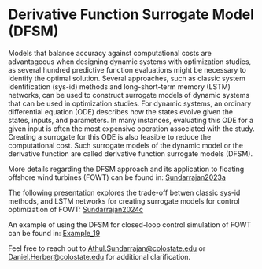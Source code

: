 # Derivative Function Surrogate Model (DFSM)
Models that balance accuracy against computational costs are advantageous when designing dynamic systems with optimization studies, as several hundred predictive function evaluations might be necessary to identify the optimal solution. 
Several approaches, such as classic system identification (sys-id) methods and long-short-term memory (LSTM) networks, can be used to construct surrogate models of dynamic systems that can be used in optimization studies.
For dynamic systems, an ordinary differential equation (ODE) describes how the states evolve given the states, inputs, and parameters. In many instances, evaluating this ODE for a given input is often the most expensive operation associated with the study. Creating a surrogate for this ODE is also feasible to reduce the computational cost. Such surrogate models of the dynamic model or the derivative function are called derivative function surrogate models (DFSM).

More details regarding the DFSM approach and its application to floating offshore wind turbines (FOWT) can be found in: [Sundarrajan2023a](https://www.engr.colostate.edu/~drherber/.vendor/bibtexbrowser/bibtexbrowser.php?key=Sundarrajan2023a&bib=default)

The following presentation explores the trade-off betwen classic sys-id methods, and LSTM networks for creating surrogate models for control optimization of FOWT: [Sundarrajan2024c](https://www.engr.colostate.edu/~drherber/.vendor/bibtexbrowser/bibtexbrowser.php?key=Sundarrajan2024c&bib=default)

An example of using the DFSM for closed-loop control simulation of FOWT can be found in: [Example_19](https://github.com/AthulKrishnaSundarrajan/WEIS/tree/ctopt-debug/examples/19_DFSM)

Feel free to reach out to [Athul.Sundarrajan@colostate.edu](mailto:Athul.Sundarrajan@colostate.edu) or [Daniel.Herber@colostate.edu](mailto:Daniel.Herber@colostate.edu) for additional clarification.
